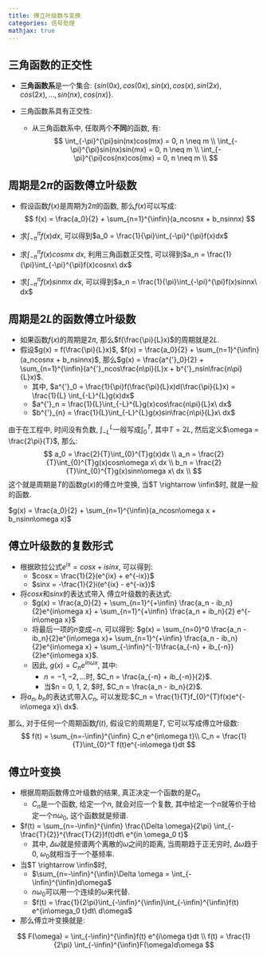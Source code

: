 ```yaml
---
title: 傅立叶级数与变换
categories: 信号处理
mathjax: true
---
```




## 三角函数的正交性

* **三角函数系**是一个集合: $\{sin(0x), cos(0x), sin(x), cos(x), sin(2x), cos(2x), ..., sin(nx), cos(nx)\}$.

* 三角函数系具有正交性:

  * 从三角函数系中, 任取两个**不同**的函数, 有: 
    $$
    \int_{-\pi}^{\pi}sin(nx)cos(mx) = 0, n \neq m \\
    \int_{-\pi}^{\pi}sin(nx)sin(mx) = 0, n \neq m \\
    \int_{-\pi}^{\pi}cos(nx)cos(mx) = 0, n \neq m \\
    $$
    



## 周期是$2\pi$的函数傅立叶级数

* 假设函数$f(x)$是周期为$2\pi$的函数, 那么$f(x)$可以写成:
  $$
  f(x) = \frac{a_0}{2} + \sum_{n=1}^{\infin}(a_ncosnx + b_nsinnx)
  $$
  

* 求$\int_{-\pi}^{\pi}f(x)dx$, 可以得到$a_0 = \frac{1}{\pi}\int_{-\pi}^{\pi}f(x)dx$
* 求$\int_{-\pi}^{\pi}f(x)cosmx\ dx$, 利用三角函数正交性, 可以得到$a_n = \frac{1}{\pi}\int_{-\pi}^{\pi}f(x)cosnx\ dx$
* 求$\int_{-\pi}^{\pi}f(x)sinmx\ dx$, 可以得到$a_n = \frac{1}{\pi}\int_{-\pi}^{\pi}f(x)sinnx\ dx$



## 周期是$2L$的函数傅立叶级数

* 如果函数$f(x)$的周期是$2\pi$, 那么$f(\frac{\pi}{L}x)$的周期就是$2L$​.
* 假设$g(x) = f(\frac{\pi}{L}x)$, $f(x) = \frac{a_0}{2} + \sum_{n=1}^{\infin}(a_ncosnx + b_nsinnx)$​, 那么$g(x) = \frac{a^{'}_0}{2} + \sum_{n=1}^{\infin}(a^{'}_ncos\frac{n\pi}{L}x + b^{'}_nsin\frac{n\pi}{L}x)$.
  * 其中, $a^{'}_0 = \frac{1}{\pi}f(\frac{\pi}{L}x)d(\frac{\pi}{L}x) = \frac{1}{L} \int_{-L}^{L}g(x)dx$
  * $a^{'}_n = \frac{1}{L}\int_{-L}^{L}g(x)cos\frac{n\pi}{L}x\ dx$
  * $b^{'}_{n} = \frac{1}{L}\int_{-L}^{L}g(x)sin\frac{n\pi}{L}x\ dx$

由于在工程中, 时间没有负数, $\int_{-L}^{L}$一般写成$\int_{0}^{T}$, 其中$T = 2L$, 然后定义$\omega = \frac{2\pi}{T}$, 那么:
$$
a_0 = \frac{2}{T}\int_{0}^{T}g(x)dx \\
a_n = \frac{2}{T}\int_{0}^{T}g(x)cosn\omega x\ dx \\
b_n = \frac{2}{T}\int_{0}^{T}g(x)sinn\omega x\ dx \\
$$
这个就是周期是$T$的函数$g(x)$的傅立叶变换, 当$T \rightarrow \infin$​时, 就是一般的函数.

$g(x) = \frac{a_0}{2} + \sum_{n=1}^{\infin}(a_ncosn\omega x + b_nsinn\omega x)$



## 傅立叶级数的复数形式

* 根据欧拉公式$e^{ix} = cosx + isinx$, 可以得到:
  * $cosx = \frac{1}{2}(e^{ix} + e^{-ix})$
  * $sinx = -\frac{1}{2}i(e^{ix} - e^{-ix})$
* 将$cosx$和$sinx$的表达式带入 傅立叶级数的表达式:
  * $g(x) = \frac{a_0}{2} + \sum_{n=1}^{+\infin} \frac{a_n - ib_n}{2}e^{in\omega x} + \sum_{n=1}^{+\infin} \frac{a_n + ib_n}{2} e^{-in\omega x}$
  * 将最后一项的$n$变成$-n$, 可以得到: $g(x) = \sum_{n=0}^0 \frac{a_n - ib_n}{2}e^{in\omega x}+ \sum_{n=1}^{+\infin} \frac{a_n - ib_n}{2}e^{in\omega x} + \sum_{-\infin}^{-1}\frac{a_{-n} + ib_{-n}}{2}e^{in\omega x}$.
  * 因此, $g(x) = C_n e^{in\omega x}$, 其中:
    * $n = -1, -2, ...$时, $C_n = \frac{a_{-n} + ib_{-n}}{2}$.
    * 当$n = 0, 1, 2, $时, $C_n = \frac{a_n - ib_n}{2}$.
* 将$a_n, b_n$的表达式带入$C_n$, 可以发现:$C_n = \frac{1}{T}f_{0}^{T}f(x)e^{-in\omega x}\ dx$.

那么, 对于任何一个周期函数$f(t)$, 假设它的周期是$T$, 它可以写成傅立叶级数:
$$
f(t) = \sum_{n=-\infin}^{\infin} C_n e^{in\omega t}\\
C_n = \frac{1}{T}\int_{0}^T f(t)e^{-in\omega t}dt
$$


## 傅立叶变换

* 根据周期函数傅立叶级数的结果, 真正决定一个函数的是$C_n$
  * $C_n$是一个函数, 给定一个$n$, 就会对应一个复数, 其中给定一个$n$就等价于给定一个$n\omega_0$, 这个函数就是频谱.
* $f(t) = \sum_{n=-\infin}^{\infin} \frac{\Delta \omega}{2\pi} \int_{-\frac{T}{2}}^{\frac{T}{2}}f(t)dt\ e^{in \omega_0 t}$​​
  * 其中, $\Delta \omega$就是频谱两个离散的$\omega$之间的距离, 当周期趋于正无穷时, $\Delta \omega$趋于0, $\omega_0$就相当于一个基频率.
* 当$T \rightarrow \infin$​时,
  * $\sum_{n=-\infin}^{\infin}\Delta \omega = \int_{-\infin}^{\infin}d\omega$​
  * $n\omega_0$可以用一个连续的$\omega$来代替.
  *  $f(t) = \frac{1}{2\pi}\int_{-\infin}^{\infin}\int_{-\infin}^{\infin}f(t) e^{in\omega_0 t}dt\ d\omega$​
* 那么傅立叶变换就是:

$$
F(\omega) = \int_{-\infin}^{\infin}f(t) e^{i\omega t}dt \\
f(t) = \frac{1}{2\pi} \int_{-\infin}^{\infin}F(\omega)d\omega
$$

